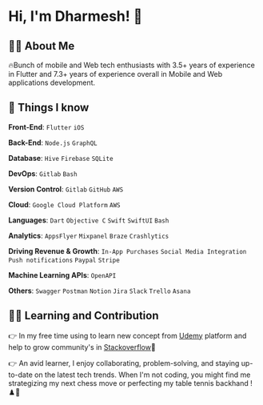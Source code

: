 
# Hi, I'm Dharmesh! 👋


## 🧑‍💻 About Me
🔥Bunch of mobile and Web tech enthusiasts with 3.5+ years of experience in Flutter and 7.3+ years of experience overall in Mobile and Web applications development.


## 👀 Things I know

**Front-End**: `Flutter` `iOS`

**Back-End**: `Node.js` `GraphQL`

**Database**: `Hive` `Firebase` `SQLite`

**DevOps**: `Gitlab` `Bash`

**Version Control**: `Gitlab` `GitHub` `AWS`

**Cloud**: `Google Cloud Platform` `AWS`

**Languages**: `Dart` `Objective C` `Swift` `SwiftUI` `Bash`

**Analytics**: `AppsFlyer` `Mixpanel` `Braze` `Crashlytics`

**Driving Revenue & Growth**: `In-App Purchases` `Social Media Integration` `Push notifications` `Paypal` `Stripe`

**Machine Learning APIs**: `OpenAPI`

**Others**: `Swagger` `Postman` `Notion` `Jira` `Slack` `Trello` `Asana`




## 🚀🎉 Learning and Contribution
👉 In my free time using to learn new concept from [Udemy](https://www.linkedin.com/in/dharmeshm10/details/certifications/) platform and help to grow community's in [Stackoverflow](https://stackoverflow.com/users/4641505/dharmesh-mansata)🎉

👉 An avid learner, I enjoy collaborating, problem-solving, and staying up-to-date on the latest tech trends. When I'm not coding, you might find me strategizing my next chess move or perfecting my table tennis backhand ! ♟️🏓

